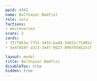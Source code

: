 ```yaml
---
ppid: 4442
name: Balthazar Bamfist
role: solo
factions:
- mercenaries
scans: 2
cards:
- 7577853e-7715-3454-bad9-34031c75d052
- 5e4f019f-a313-344f-9d27-096f058b231f

layout: model
title: Balthazar Bamfist
disableToc: true
hidden: true
---
```

